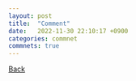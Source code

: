 ```yaml
---
layout:	post
title:	"Comment"
date:	2022-11-30 22:10:17 +0900
categories: commnet
commnets: true
---
```


[Back](https://solbum.github.io)